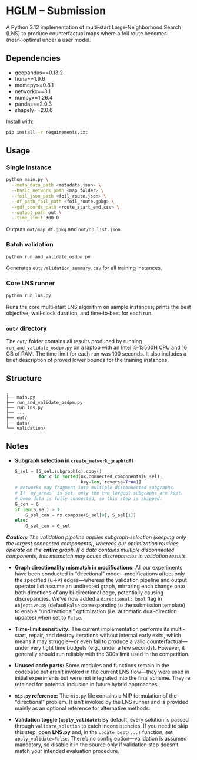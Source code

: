 # HGLM – Submission

A Python 3.12 implementation of multi‑start Large‑Neighborhood Search (LNS) to produce counterfactual maps where a foil
route becomes (near-)optimal under a user model.

## Dependencies

- geopandas==0.13.2
- fiona==1.9.6
- momepy>=0.8.1
- networkx==3.1
- numpy==1.26.4
- pandas==2.0.3
- shapely==2.0.6

Install with:

```bash
pip install -r requirements.txt
````

## Usage

### Single instance

```bash
python main.py \
  --meta_data_path <metadata.json> \
  --basic_network_path <map_folder> \
  --foil_json_path <foil_route.json> \
  --df_path_foil_path <foil_route.gpkg> \
  --gdf_coords_path <route_start_end.csv> \
  --output_path out \
  --time_limit 300.0
```

Outputs `out/map_df.gpkg` and `out/op_list.json`.

### Batch validation

```bash
python run_and_validate_osdpm.py
```

Generates `out/validation_summary.csv` for all training instances.

### Core LNS runner

```bash
python run_lns.py
```

Runs the core multi‑start LNS algorithm on sample instances; prints the best objective, wall‑clock duration, and
time‑to‑best for each run.

### `out/` directory

The `out/` folder contains all results produced by running `run_and_validate_osdpm.py` on a laptop with an Intel
i5‑13500H CPU and 16 GB of RAM.
The time limit for each run was 100 seconds.
It also includes a brief description of proved lower bounds for the training instances.

## Structure

```
.
├── main.py
├── run_and_validate_osdpm.py
├── run_lns.py
├── ...
├── out/
├── data/
└── validation/
```

## Notes

- **Subgraph selection in `create_network_graph(df)`**
  ```python
  S_sel = [G_sel.subgraph(c).copy()
           for c in sorted(nx.connected_components(G_sel),
                           key=len, reverse=True)]
  # Networks may fragment into multiple disconnected subgraphs.
  # If `my_areas` is set, only the two largest subgraphs are kept.
  # Demo data is fully connected, so this step is skipped:
  G_con = G
  if len(S_sel) > 1:
      G_sel_con = nx.compose(S_sel[0], S_sel[1])
  else:
      G_sel_con = G_sel
    ```

_**Caution:** The validation pipeline applies subgraph‑selection (keeping only the largest connected components),
whereas our optimization routines operate on the **entire** graph. If a data contains multiple disconnected components, 
this mismatch may cause discrepancies in validation results._

- **Graph directionality mismatch in modifications:** All our experiments have been conducted in “directional”
  mode—modifications affect only the specified (u→v) edges—whereas the validation pipeline and output operator list
  assume an undirected graph, mirroring each change onto both directions of any bi‑directional edge, potentially causing
  discrepancies. We’ve now added a `directional: bool` flag in `objective.py` (default`False` corresponding to the
  submission template) to enable “undirectional” optimization (i.e. automatic dual‑direction updates) when set to `False`.  

- **Time-limit sensitivity:** The current implementation performs its multi-start, repair, and destroy iterations 
 without internal early exits, which means it may struggle—or even fail to produce a valid counterfactual—under very 
 tight time budgets (e.g., under a few seconds). However, it generally should run reliably with the 300s limit used in 
 the competition.

-  **Unused code parts:** Some modules and functions remain in the codebase but aren’t invoked in the current LNS 
 flow—they were used in initial experiments but were not integrated into the final scheme. They’re retained for 
 potential inclusion in future hybrid approaches.

- **`mip.py` reference:** The `mip.py` file contains a MIP formulation of the “directional” problem. It isn’t invoked by 
 the LNS runner and is provided mainly as an optional reference for alternative methods.

- **Validation toggle (`apply_validate`):** By default, every solution is passed through `validate_solution` to catch 
 inconsistencies. If you need to skip this step, open **LNS.py** and, in the `update_best(...)` function, set 
 `apply_validate=False`. There’s no config option—validation is assumed mandatory, so disable it in the source only if
 validation step doesn’t match your intended evaluation procedure.